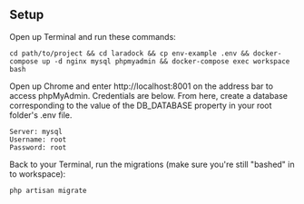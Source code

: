 ## Setup

Open up Terminal and run these commands:
```
cd path/to/project && cd laradock && cp env-example .env && docker-compose up -d nginx mysql phpmyadmin && docker-compose exec workspace bash
```

Open up Chrome and enter http://localhost:8001 on the address bar to access phpMyAdmin. Credentials are below. From here, create a database corresponding to the value of the DB_DATABASE property in your root folder's .env file.
```
Server: mysql
Username: root
Password: root
```

Back to your Terminal, run the migrations (make sure you're still "bashed" in to workspace):
```
php artisan migrate
```
